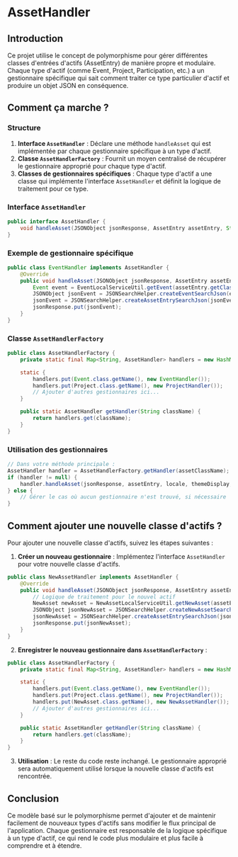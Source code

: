 # AssetHandler

## Introduction

Ce projet utilise le concept de polymorphisme pour gérer différentes classes d'entrées d'actifs (AssetEntry) de manière propre et modulaire. Chaque type d'actif (comme Event, Project, Participation, etc.) a un gestionnaire spécifique qui sait comment traiter ce type particulier d'actif et produire un objet JSON en conséquence.

## Comment ça marche ?

### Structure

1. **Interface `AssetHandler`** : Déclare une méthode `handleAsset` qui est implémentée par chaque gestionnaire spécifique à un type d'actif.
2. **Classe `AssetHandlerFactory`** : Fournit un moyen centralisé de récupérer le gestionnaire approprié pour chaque type d'actif.
3. **Classes de gestionnaires spécifiques** : Chaque type d'actif a une classe qui implémente l'interface `AssetHandler` et définit la logique de traitement pour ce type.

### Interface `AssetHandler`

```java
public interface AssetHandler {
    void handleAsset(JSONObject jsonResponse, AssetEntry assetEntry, String locale, ThemeDisplay themeDisplay, String publikUserId, ConfigAffichage configAffichage, int descriptionMaxLength);
}
```

### Exemple de gestionnaire spécifique

```java
public class EventHandler implements AssetHandler {
    @Override
    public void handleAsset(JSONObject jsonResponse, AssetEntry assetEntry, String locale, ThemeDisplay themeDisplay, String publikUserId, ConfigAffichage configAffichage, int descriptionMaxLength) {
        Event event = EventLocalServiceUtil.getEvent(assetEntry.getClassPK());
        JSONObject jsonEvent = JSONSearchHelper.createEventSearchJson(event, getImageURL(event.getImageId()), locale, themeDisplay, publikUserId, configAffichage, descriptionMaxLength);
        jsonEvent = JSONSearchHelper.createAssetEntrySearchJson(jsonEvent, assetEntry);
        jsonResponse.put(jsonEvent);
    }
}
```

### Classe `AssetHandlerFactory`

```java
public class AssetHandlerFactory {
    private static final Map<String, AssetHandler> handlers = new HashMap<>();

    static {
        handlers.put(Event.class.getName(), new EventHandler());
        handlers.put(Project.class.getName(), new ProjectHandler());
        // Ajouter d'autres gestionnaires ici...
    }

    public static AssetHandler getHandler(String className) {
        return handlers.get(className);
    }
}
```

### Utilisation des gestionnaires

```java
// Dans votre méthode principale :
AssetHandler handler = AssetHandlerFactory.getHandler(assetClassName);
if (handler != null) {
    handler.handleAsset(jsonResponse, assetEntry, locale, themeDisplay, publikUserId, configAffichage, descriptionMaxLength);
} else {
    // Gérer le cas où aucun gestionnaire n'est trouvé, si nécessaire
}
```

## Comment ajouter une nouvelle classe d'actifs ?

Pour ajouter une nouvelle classe d'actifs, suivez les étapes suivantes :

1. **Créer un nouveau gestionnaire** : Implémentez l'interface `AssetHandler` pour votre nouvelle classe d'actifs.

```java
public class NewAssetHandler implements AssetHandler {
    @Override
    public void handleAsset(JSONObject jsonResponse, AssetEntry assetEntry, String locale, ThemeDisplay themeDisplay, String publikUserId, ConfigAffichage configAffichage, int descriptionMaxLength) {
        // Logique de traitement pour le nouvel actif
        NewAsset newAsset = NewAssetLocalServiceUtil.getNewAsset(assetEntry.getClassPK());
        JSONObject jsonNewAsset = JSONSearchHelper.createNewAssetSearchJson(newAsset, getImageURL(newAsset.getImageId()), locale, themeDisplay, configAffichage);
        jsonNewAsset = JSONSearchHelper.createAssetEntrySearchJson(jsonNewAsset, assetEntry);
        jsonResponse.put(jsonNewAsset);
    }
}
```

2. **Enregistrer le nouveau gestionnaire dans `AssetHandlerFactory`** :

```java
public class AssetHandlerFactory {
    private static final Map<String, AssetHandler> handlers = new HashMap<>();

    static {
        handlers.put(Event.class.getName(), new EventHandler());
        handlers.put(Project.class.getName(), new ProjectHandler());
        handlers.put(NewAsset.class.getName(), new NewAssetHandler()); // Ajouter ici
        // Ajouter d'autres gestionnaires ici...
    }

    public static AssetHandler getHandler(String className) {
        return handlers.get(className);
    }
}
```

3. **Utilisation** : Le reste du code reste inchangé. Le gestionnaire approprié sera automatiquement utilisé lorsque la nouvelle classe d'actifs est rencontrée.

## Conclusion

Ce modèle basé sur le polymorphisme permet d'ajouter et de maintenir facilement de nouveaux types d'actifs sans modifier le flux principal de l'application. Chaque gestionnaire est responsable de la logique spécifique à un type d'actif, ce qui rend le code plus modulaire et plus facile à comprendre et à étendre.